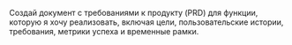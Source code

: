 Создай документ с требованиями к продукту (PRD) для функции, которую я хочу реализовать, включая цели, пользовательские истории, требования, метрики успеха и временные рамки.

